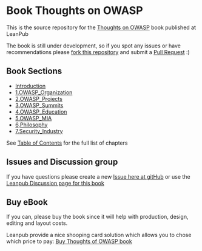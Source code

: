 Book Thoughts on OWASP
========================

This is the source repository for the [Thoughts on OWASP](https://leanpub.com/Thoughts_OWASP) book published at LeanPub

The book is still under development, so if you spot any issues or have recommendations please [fork this repository](https://github.com/DinisCruz/Book_Thoughts_OWASP/fork) and submit a [Pull Request](https://github.com/DinisCruz/Book_Thoughts_OWASP/pulls) :)

## Book Sections

* [Introduction](/manuscript/0.Introduction/README.md)
* [1.OWASP_Organization](/manuscript/1.OWASP_Organization/README.md)
* [2.OWASP_Projects](/manuscript/2.OWASP_Projects/README.md)
* [3.OWASP_Summits](/manuscript/3.OWASP_Summits/README.md)
* [4.OWASP_Education](/manuscript/4.OWASP_Education/README.md)
* [5.OWASP_MIA](/manuscript/5.OWASP_MIA/README.md)
* [6,Philosophy](/manuscript/6.Philosophy/README.md)
* [7.Security_Industry](/manuscript/7.Security_Industry/README.md)

See [Table of Contents](/Table_of_Contents.md) for the full list of chapters


## Issues and Discussion group

If you have questions please create a new [Issue here at gitHub](https://github.com/DinisCruz/Book_Thoughts_OWASP/issues) or use the [Leanpub Discussion page for this book](https://leanpub.com/Thoughts_OWASP/feedback)

## Buy eBook 

If you can, please buy the book since it will help with production, design, editing and layout costs.

Leanpub provide a nice shooping card solution which allows you to chose which price to pay: [Buy Thoughts of OWASP book](https://leanpub.com/Thoughts_OWASP/packages/book/purchases/new)
